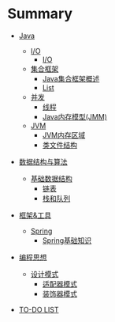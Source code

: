 # Summary

* [Java]()
    * [I/O]()
        * [I/O](java/io/io.md)
    * [集合框架]()
        * [Java集合框架概述](java/collections/brief.md)
        * [List](java/collections/List.md)
    * [并发]()
        * [线程](java/concurrent/Thread.md)
        * [Java内存模型(JMM)](java/concurrent/JMM.md)
    * [JVM]()
        * [JVM内存区域](java/jvm/Mem.md)
        * [类文件结构](java/jvm/ClassFile.md)

* [数据结构与算法]()
    * [基础数据结构]()
        * [链表](dsa/ds/linkedList.md)
        * [栈和队列](dsa/ds/stack_queue.md)

* [框架&工具]()
    * [Spring]()
        * [Spring基础知识](framework/spring/springBasics.md)

* [编程思想]()
    * [设计模式]()
        * [适配器模式](concept/designPattern/Adapter.md)
        * [装饰器模式](concept/designPattern/Decorator.md)

* [TO-DO LIST](TODO.md)
